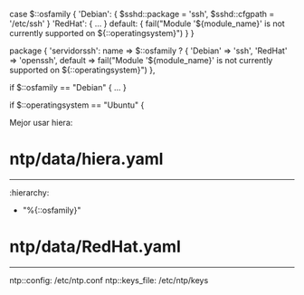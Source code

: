 case $::osfamily {
  'Debian': {
    $sshd::package = 'ssh',
    $sshd::cfgpath = '/etc/ssh'
  }
  'RedHat': {
    ...
  }
  default: { fail("Module '${module_name}' is not currently supported on ${::operatingsystem}") }
}

  package { 'servidorssh':
    name => $::osfamily ? {
            'Debian' => 'ssh',
            'RedHat' => 'openssh',
            default => fail("Module '${module_name}' is not currently supported on ${::operatingsystem}")
    },


if $::osfamily == "Debian" {
  ...
}

if $::operatingsystem == "Ubuntu" {


Mejor usar hiera:
# ntp/data/hiera.yaml
---
:hierarchy:
  - "%{::osfamily}"

# ntp/data/RedHat.yaml
---
ntp::config: /etc/ntp.conf
ntp::keys_file: /etc/ntp/keys
